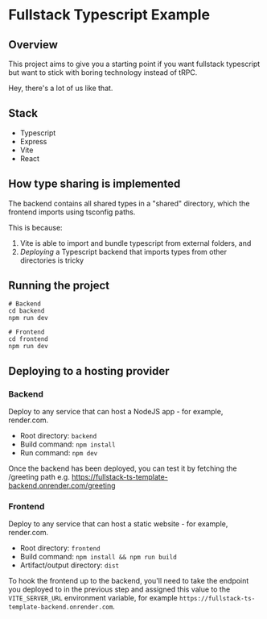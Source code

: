 # Fullstack Typescript Example

## Overview

This project aims to give you a starting point if you want fullstack typescript but want to stick with boring technology instead of tRPC.

Hey, there's a lot of us like that.

## Stack
- Typescript
- Express
- Vite
- React

## How type sharing is implemented

The backend contains all shared types in a "shared" directory, which the frontend imports using tsconfig paths.

This is because:
1. Vite is able to import and bundle typescript from external folders, and
2. *Deploying* a Typescript backend that imports types from other directories is tricky

## Running the project

```
# Backend
cd backend
npm run dev

# Frontend
cd frontend
npm run dev
```

## Deploying to a hosting provider

### Backend

Deploy to any service that can host a NodeJS app - for example, render.com.

- Root directory: `backend`
- Build command: `npm install`
- Run command: `npm dev`

Once the backend has been deployed, you can test it by fetching the /greeting path e.g. https://fullstack-ts-template-backend.onrender.com/greeting

### Frontend

Deploy to any service that can host a static website - for example, render.com.

- Root directory: `frontend`
- Build command: `npm install && npm run build`
- Artifact/output directory: `dist`

To hook the frontend up to the backend, you'll need to take the endpoint you deployed to in the previous step and assigned this value to the `VITE_SERVER_URL` environment variable, for example `https://fullstack-ts-template-backend.onrender.com`.
